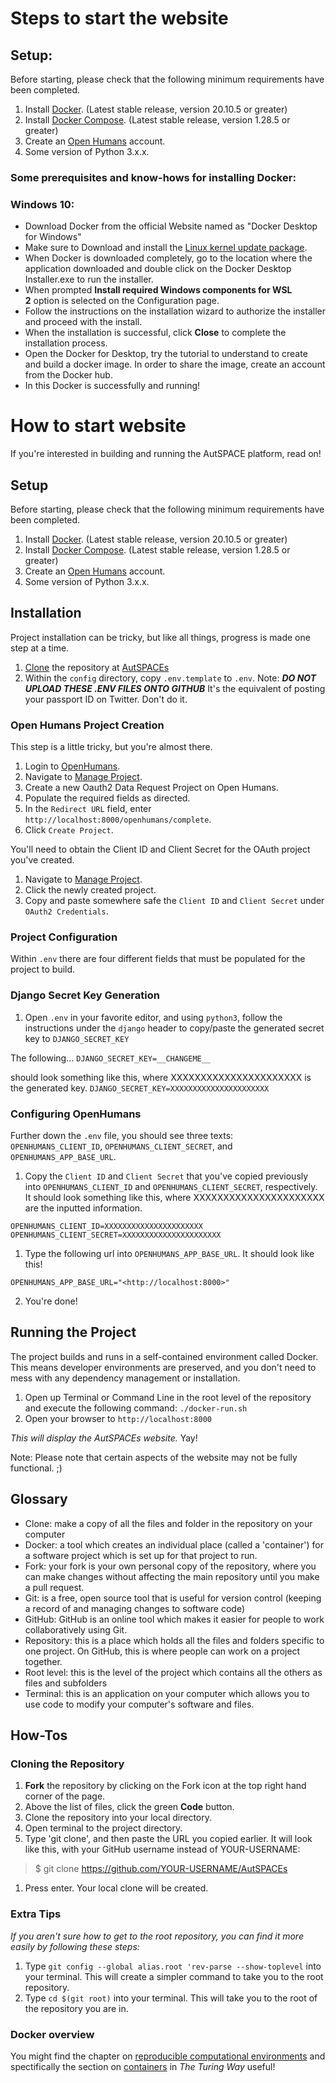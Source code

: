 # Steps to start the website

## Setup:

Before starting, please check that the following minimum requirements have been completed.

1. Install [Docker](https://www.docker.com/products/docker-desktop). (Latest stable release, version 20.10.5 or greater)
2. Install [Docker Compose](https://docs.docker.com/compose/install/). (Latest stable release, version 1.28.5 or greater)
3. Create an [Open Humans](https://www.openhumans.org/) account.
4. Some version of Python 3.x.x.

### Some prerequisites and know-hows for installing Docker:

### Windows 10:

- Download Docker from the official Website named as "Docker Desktop for Windows"
- Make sure to Download and install the [Linux kernel update package](https://wslstorestorage.blob.core.windows.net/wslblob/wsl_update_x64.msi).
- When Docker is downloaded completely, go to the location where the application downloaded and double click on the Docker Desktop Installer.exe to run the installer.
- When prompted  **Install required Windows components for WSL 2** option is selected on the Configuration page.
- Follow the instructions on the installation wizard to authorize the installer and proceed with the install.
- When the installation is successful, click **Close** to complete the installation process.
- Open the Docker for Desktop, try the tutorial to understand to create and build a docker image. In order to share the image, create an account from the Docker hub.
- In this Docker is successfully and running!
# How to start website

If you're interested in building and running the AutSPACE platform, read on!

## Setup

Before starting, please check that the following minimum requirements have been completed.

1. Install [Docker](https://www.docker.com/products/docker-desktop). (Latest stable release, version 20.10.5 or greater)
2. Install [Docker Compose](https://docs.docker.com/compose/install/). (Latest stable release, version 1.28.5 or greater)
3. Create an [Open Humans](https://www.openhumans.org/) account.
4. Some version of Python 3.x.x.

## Installation

Project installation can be tricky, but like all things, progress is made one step at a time.

1. [Clone](notion://www.notion.so/Steps-to-start-the-website-e23d106a13464002aae37d6ad34c5d4b#cloning-the-repository) the repository at [AutSPACEs](https://github.com/GeorgiaHCA/AutSPACEs)
2. Within the `config` directory, copy `.env.template` to `.env`.
Note: ***DO NOT UPLOAD THESE .ENV FILES ONTO GITHUB*** It's the equivalent of posting your passport ID on Twitter. Don't do it.

### Open Humans Project Creation

This step is a little tricky, but you're almost there.

1. Login to [OpenHumans](notion://www.notion.so/openhumans.org).
2. Navigate to [Manage Project](https://www.openhumans.org/direct-sharing/projects/manage/).
3. Create a new Oauth2 Data Request Project on Open Humans.
4. Populate the required fields as directed.
5. In the `Redirect URL` field, enter `http://localhost:8000/openhumans/complete`.
6. Click `Create Project`.

You'll need to obtain the Client ID and Client Secret for the OAuth project you've created.

1. Navigate to [Manage Project](https://www.openhumans.org/direct-sharing/projects/manage/).
2. Click the newly created project.
3. Copy and paste somewhere safe the `Client ID` and `Client Secret` under `OAuth2 Credentials`.

### Project Configuration

Within `.env` there are four different fields that must be populated for the project to build.

### Django Secret Key Generation

1. Open `.env` in your favorite editor, and using `python3`, follow the instructions under the `django` header to copy/paste the generated secret key to `DJANGO_SECRET_KEY`

The following...
`DJANGO_SECRET_KEY=__CHANGEME__`

should look something like this, where XXXXXXXXXXXXXXXXXXXXXX is the generated key.
`DJANGO_SECRET_KEY=XXXXXXXXXXXXXXXXXXXXXX`

### Configuring OpenHumans

Further down the `.env` file, you should see three texts: `OPENHUMANS_CLIENT_ID`, `OPENHUMANS_CLIENT_SECRET`, and `OPENHUMANS_APP_BASE_URL`.

1. Copy the `Client ID` and `Client Secret` that you've copied previously into `OPENHUMANS_CLIENT_ID` and `OPENHUMANS_CLIENT_SECRET`, respectively.
It should look something like this, where XXXXXXXXXXXXXXXXXXXXXX are the inputted information.

```
OPENHUMANS_CLIENT_ID=XXXXXXXXXXXXXXXXXXXXXX
OPENHUMANS_CLIENT_SECRET=XXXXXXXXXXXXXXXXXXXXXX

```

1. Type the following url into `OPENHUMANS_APP_BASE_URL`.
It should look like this!

```
OPENHUMANS_APP_BASE_URL="<http://localhost:8000>"

```

2. You're done!

## Running the Project

The project builds and runs in a self-contained environment called Docker. This means developer environments are preserved, and you don't need to mess with any dependency management or installation.

1. Open up Terminal or Command Line in the root level of the repository and execute the following command: `./docker-run.sh`
2. Open your browser to `http://localhost:8000`

*This will display the AutSPACEs website.* Yay!

Note: Please note that certain aspects of the website may not be fully functional. ;)

## Glossary

- Clone: make a copy of all the files and folder in the repository on your computer
- Docker: a tool which creates an individual place (called a 'container') for a software project which is set up for that project to run.
- Fork: your fork is your own personal copy of the repository, where you can make changes without affecting the main repository until you make a pull request.
- Git: is a free, open source tool that is useful for version control (keeping a record of and managing changes to software code)
- GitHub: GitHub is an online tool which makes it easier for people to work collaboratively using Git.
- Repository: this is a place which holds all the files and folders specific to one project. On GitHub, this is where people can work on a project together.
- Root level: this is the level of the project which contains all the others as files and subfolders
- Terminal: this is an application on your computer which allows you to use code to modify your computer's software and files.

## How-Tos

### Cloning the Repository

1. **Fork** the repository by clicking on the Fork icon at the top right hand corner of the page.
2. Above the list of files, click the green **Code** button.
3. Clone the repository into your local directory.
4. Open terminal to the project directory.
5. Type 'git clone', and then paste the URL you copied earlier. It will look like this, with your GitHub username instead of YOUR-USERNAME:

> $ git clone https://github.com/YOUR-USERNAME/AutSPACEs

1. Press enter. Your local clone will be created.

### Extra Tips

*If you aren't sure how to get to the root repository, you can find it more easily by following these steps:*

1. Type `git config --global alias.root 'rev-parse --show-toplevel` into your terminal. This will create a simpler command to take you to the root repository.
2. Type `cd $(git root)` into your terminal. This will take you to the root of the repository you are in.

### Docker overview

You might find the chapter on [reproducible computational environments](https://the-turing-way.netlify.app/reproducible-research/renv.html) and spectifically the section on [containers](https://the-turing-way.netlify.app/reproducible-research/renv/renv-containers.html) in *The Turing Way* useful!


